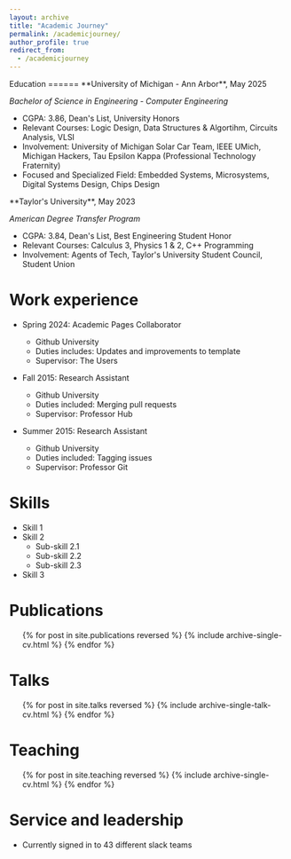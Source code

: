 ```yaml
---
layout: archive
title: "Academic Journey"
permalink: /academicjourney/
author_profile: true
redirect_from:
  - /academicjourney
---
```


<div></div>
Education
======
**University of Michigan - Ann Arbor**, May 2025

*Bachelor of Science in Engineering - Computer Engineering*

- CGPA: 3.86, Dean's List, University Honors
- Relevant Courses: Logic Design, Data Structures & Algortihm, Circuits Analysis, VLSI
- Involvement: University of Michigan Solar Car Team, IEEE UMich, Michigan Hackers, Tau Epsilon Kappa (Professional Technology Fraternity)
- Focused and Specialized Field: Embedded Systems, Microsystems, Digital Systems Design, Chips Design

<div></div>
**Taylor's University**, May 2023

*American Degree Transfer Program*

- CGPA: 3.84, Dean's List, Best Engineering Student Honor
- Relevant Courses: Calculus 3, Physics 1 & 2, C++ Programming
- Involvement: Agents of Tech, Taylor's University Student Council, Student Union 


Work experience
======
* Spring 2024: Academic Pages Collaborator
  * Github University
  * Duties includes: Updates and improvements to template
  * Supervisor: The Users

* Fall 2015: Research Assistant
  * Github University
  * Duties included: Merging pull requests
  * Supervisor: Professor Hub

* Summer 2015: Research Assistant
  * Github University
  * Duties included: Tagging issues
  * Supervisor: Professor Git
  
Skills
======
* Skill 1
* Skill 2
  * Sub-skill 2.1
  * Sub-skill 2.2
  * Sub-skill 2.3
* Skill 3

Publications
======
  <ul>{% for post in site.publications reversed %}
    {% include archive-single-cv.html %}
  {% endfor %}</ul>
  
Talks
======
  <ul>{% for post in site.talks reversed %}
    {% include archive-single-talk-cv.html  %}
  {% endfor %}</ul>
  
Teaching
======
  <ul>{% for post in site.teaching reversed %}
    {% include archive-single-cv.html %}
  {% endfor %}</ul>
  
Service and leadership
======
* Currently signed in to 43 different slack teams
